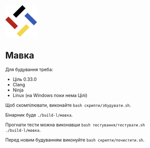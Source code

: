 <img src="./лого.svg" width="100" height="100" />

# Мавка

Для будування треба:

- Ціль 0.33.0
- Clang
- Ninja
- Linux (на Windows поки нема Цілі)

Щоб скомпілювати, виконайте `bash скрипти/збудувати.sh`.

Бінарник буде `./build-l/мавка`.

Прогнати тести можна виконавши `bash тестування/тестувати.sh ./build-l/мавка`.

Перед новим будуванням виконуйте `bash скрипти/почистити.sh`.